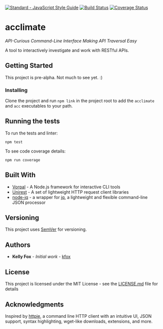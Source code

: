 [![Standard - JavaScript Style Guide](https://img.shields.io/badge/code_style-standard-brightgreen.svg)](http://standardjs.com)
[![Build Status](https://travis-ci.org/kfox/acclimate.svg?branch=master)](https://travis-ci.org/kfox/acclimate)
[![Coverage Status](https://coveralls.io/repos/github/kfox/acclimate/badge.svg)](https://coveralls.io/github/kfox/acclimate)

# acclimate

_API-Curious Command-Line Interface Making API Traversal Easy_

A tool to interactively investigate and work with RESTful APIs.

## Getting Started

This project is pre-alpha. Not much to see yet. :)

### Installing

Clone the project and run `npm link` in the project root to add the `acclimate` and `acc`
executables to your path.

## Running the tests

To run the tests and linter:

```
npm test
```

To see code coverage details:

```
npm run coverage
```

## Built With

* [Vorpal](https://github.com/dthree/vorpal) - A Node.js framework for interactive CLI tools
* [Unirest](http://unirest.io/) - A set of lightweight HTTP request client libraries
* [node-jq](https://github.com/sanack/node-jq) - a wrapper for [jq](https://stedolan.github.io/jq/),
  a lightweight and flexible command-line JSON processor

## Versioning

This project uses [SemVer](http://semver.org/) for versioning.

## Authors

* **Kelly Fox** - *Initial work* - [kfox](https://github.com/kfox)

## License

This project is licensed under the MIT License - see the [LICENSE.md](LICENSE.md) file for details

## Acknowledgments

Inspired by [httpie](https://httpie.org/), a command line HTTP client with an intuitive UI,
JSON support, syntax highlighting, wget-like downloads, extensions, and more.
